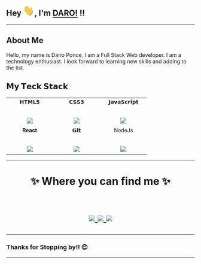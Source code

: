 ## Hey <img src="https://raw.githubusercontent.com/parth-27/parth-27/master/Hi.gif" width="30px">, I'm [DARO!](https://github.com/DaroPonce21) !!

</h2>

<hr/>

## About Me

Hello, my name is Dario Ponce, I am a Full Stack Web developer. I am a technology enthusiast. I look forward to learning new skills and adding to the list.

## 𝗠𝘆 𝗧𝗲𝗰𝗸 𝗦𝘁𝗮𝗰𝗸

<table>
  <tbody>
    <tr valign="top">
      <td width="25%" align="center">
        <span>𝗛𝗧𝗠𝗟𝟱</span><br><br><br>
        <img height="64px" src="https://cdn.svgporn.com/logos/html-5.svg">
      </td>
      <td width="25%" align="center">
        <span>𝗖𝗦𝗦𝟯</span><br><br><br>
        <img height="64px" src="https://cdn.svgporn.com/logos/css-3.svg">
      </td>
      <td width="25%" align="center">
        <span>𝗝𝗮𝘃𝗮𝗦𝗰𝗿𝗶𝗽𝘁</span><br><br><br>
        <img height="64px" src="https://cdn.svgporn.com/logos/javascript.svg">
      </td>
    </tr>
    <td width="25%" align="center">
        <span><strong>React</strong>
        </span><br><br><br>
        <img height="64px" src="https://cdn4.iconfinder.com/data/icons/logos-3/600/React.js_logo-512.png">
      </td>
      <td width="25%" align="center">
        <span>𝗚𝗶𝘁</span><br><br><br>
        <img height="64px" src="https://cdn.svgporn.com/logos/git-icon.svg">
      </td>
       <td width="25%" align="center">
        <span>NodeJs</span><br><br><br>
        <img height="64px" src="https://img.icons8.com/color/2x/nodejs.png">
      </td>
    </tr>
  </tbody>
</table>
<hr>

<h1 align="center">
✨ Where you can find me ✨
  
  <!-- https://img.shields.io/badge/Linkedin-Parth Patel-blue&?style=social&logo=linkedin -->

  <!-- https://img.shields.io/badge/Github-Parth%20Patel-black&?style=social&logo=Github -->

  <!-- https://img.shields.io/badge/Facebook-Parth%20Patel-darkblue&?style=social&logo=Facebook -->

  <!-- https://img.shields.io/badge/Instagram-parth.__.27-red&?style=social&logo=Instagram -->

  <!-- https://img.shields.io/badge/Twitter-Parth%20Patel-blue&?style=social&logo=Twitter -->

<p align="center">
  <br/>
  
  <a href="https://www.linkedin.com/in/dario-ponce/">
    <img src="https://img.shields.io/badge/LinkedIn-%230077B5.svg?&style=flat-square&logo=linkedin&logoColor=white">
  </a>
  
  <a href="https://github.com/DaroPonce21">
    <img src="https://img.shields.io/badge/Github-%230A0A0A.svg?&style=flat-square&logo=Github&logoColor=white">  
  </a>
 
  <a href="https://www.instagram.com/daroponce/">
    <img src="https://img.shields.io/badge/Instagram-%23E4405F.svg?&style=flat-square&logo=instagram&logoColor=white">
  </a>
</p>
</h1>

<hr>

<h3>Thanks for Stopping by!! 😊</h3>



---
